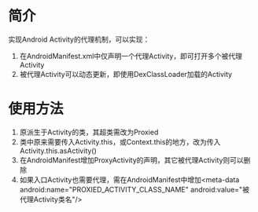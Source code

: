 # 简介
实现Android Activity的代理机制，可以实现：

1. 在AndroidManifest.xml中仅声明一个代理Activity，即可打开多个被代理Activity
2. 被代理Activity可以动态更新，即使用DexClassLoader加载的Activity

# 使用方法
1. 原派生于Activity的类，其超类需改为Proxied<Activity>
2. 类中原来需要传入Activity.this，或Context.this的地方，改为传入Activity.this.asActivity()
3. 在AndroidManifest增加ProxyActivity的声明，其它被代理Activity则可以删除
4. 如果入口Activity也需要代理，需在AndroidManifest中增加&lt;meta-data android:name="PROXIED_ACTIVITY_CLASS_NAME" android:value="被代理Activity类名"/&gt;

